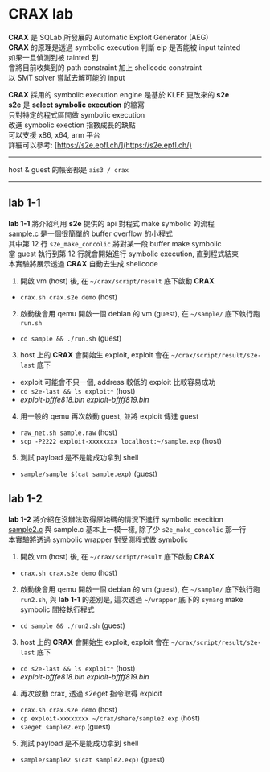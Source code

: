 # CRAX lab
**CRAX** 是 SQLab 所發展的 Automatic Exploit Generator (AEG)  
**CRAX** 的原理是透過 symbolic execution 判斷 eip 是否能被 input tainted  
如果一旦偵測到被 tainted 到  
會將目前收集到的 path constraint 加上 shellcode constraint  
以 SMT solver 嘗試去解可能的 input  

**CRAX** 採用的 symbolic execution engine 是基於 KLEE 更改來的 **s2e**  
**s2e** 是 **select symbolic execution** 的縮寫  
只對特定的程式區間做 symbolic execution  
改進 symbolic exection 指數成長的缺點  
可以支援 x86, x64, arm 平台  
詳細可以參考: [https://s2e.epfl.ch/](https://s2e.epfl.ch/)  

* * *
host & guest 的帳密都是 `ais3 / crax`
* * *

## lab 1-1
**lab 1-1** 將介紹利用 **s2e** 提供的 api 對程式 make symbolic 的流程  
[sample.c](http://123.tw) 是一個很簡單的 buffer overflow 的小程式  
其中第 12 行 `s2e_make_concolic` 將對某一段 buffer make symbolic  
當 guest 執行到第 12 行就會開始進行 symbolic execution, 直到程式結束  
本實驗將展示透過 **CRAX** 自動去生成 shellcode  

1. 開啟 vm (host) 後, 在 `~/crax/script/result` 底下啟動 **CRAX**  
 - `crax.sh crax.s2e demo` (host)
2. 啟動後會用 qemu 開啟一個 debian 的 vm (guest), 在 `~/sample/` 底下執行跑 `run.sh`  
 - `cd sample && ./run.sh` (guest)
3. host 上的 **CRAX** 會開始生 exploit, exploit 會在 `~/crax/script/result/s2e-last` 底下  
 - exploit 可能會不只一個, address 較低的 exploit 比較容易成功  
 - `cd s2e-last && ls exploit*` (host)
 - _exploit-bfffe818.bin  exploit-bffff819.bin_
4. 用一般的 qemu 再次啟動 guest, 並將 exploit 傳進 guest  
 - `raw_net.sh sample.raw` (host)
 - `scp -P2222 exploit-xxxxxxxx localhost:~/sample.exp` (host)
5. 測試 payload 是不是能成功拿到 shell  
 - `sample/sample $(cat sample.exp)` (guest)

## lab 1-2
**lab 1-2** 將介紹在沒辦法取得原始碼的情況下進行 symbolic execition  
[sample2.c](http://123.tw) 與 sample.c 基本上一模一樣, 除了少 `s2e_make_concolic` 那一行  
本實驗將透過 symbolic wrapper 對受測程式做 symbolic  


1. 開啟 vm (host) 後, 在 `~/crax/script/result` 底下啟動 **CRAX**  
 - `crax.sh crax.s2e demo` (host)
2. 啟動後會用 qemu 開啟一個 debian 的 vm (guest), 在 `~/sample/` 底下執行跑 `run2.sh`, 與 **lab 1-1** 的差別是, 這次透過 `~/wrapper` 底下的 `symarg` make symbolic 間接執行程式   
 - `cd sample && ./run2.sh` (guest)
3. host 上的 **CRAX** 會開始生 exploit, exploit 會在 `~/crax/script/result/s2e-last` 底下  
 - `cd s2e-last && ls exploit*` (host)
 - _exploit-bfffe818.bin  exploit-bffff819.bin_
4. 再次啟動 crax, 透過 s2eget 指令取得 exploit  
 - `crax.sh crax.s2e demo` (host)
 - `cp exploit-xxxxxxxx ~/crax/share/sample2.exp` (host)
 - `s2eget sample2.exp` (guest)
5. 測試 payload 是不是能成功拿到 shell  
 - `sample/sample2 $(cat sample2.exp)` (guest)
